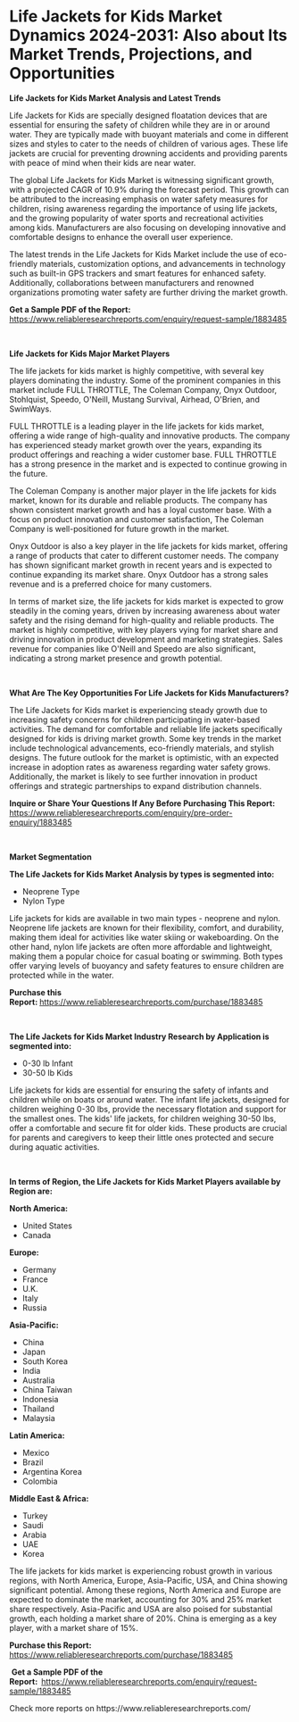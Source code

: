 <p><h1>Life Jackets for Kids Market Dynamics 2024-2031: Also about Its Market Trends, Projections, and Opportunities</h1></p><p><strong>Life Jackets for Kids Market Analysis and Latest Trends</strong></p>
<p><p>Life Jackets for Kids are specially designed floatation devices that are essential for ensuring the safety of children while they are in or around water. They are typically made with buoyant materials and come in different sizes and styles to cater to the needs of children of various ages. These life jackets are crucial for preventing drowning accidents and providing parents with peace of mind when their kids are near water.</p><p>The global Life Jackets for Kids Market is witnessing significant growth, with a projected CAGR of 10.9% during the forecast period. This growth can be attributed to the increasing emphasis on water safety measures for children, rising awareness regarding the importance of using life jackets, and the growing popularity of water sports and recreational activities among kids. Manufacturers are also focusing on developing innovative and comfortable designs to enhance the overall user experience.</p><p>The latest trends in the Life Jackets for Kids Market include the use of eco-friendly materials, customization options, and advancements in technology such as built-in GPS trackers and smart features for enhanced safety. Additionally, collaborations between manufacturers and renowned organizations promoting water safety are further driving the market growth.</p></p>
<p><strong>Get a Sample PDF of the Report:&nbsp;</strong> <a href="https://www.reliableresearchreports.com/enquiry/request-sample/1883485">https://www.reliableresearchreports.com/enquiry/request-sample/1883485</a></p>
<p>&nbsp;</p>
<p><strong>Life Jackets for Kids Major Market Players</strong></p>
<p><p>The life jackets for kids market is highly competitive, with several key players dominating the industry. Some of the prominent companies in this market include FULL THROTTLE, The Coleman Company, Onyx Outdoor, Stohlquist, Speedo, O'Neill, Mustang Survival, Airhead, O'Brien, and SwimWays.</p><p>FULL THROTTLE is a leading player in the life jackets for kids market, offering a wide range of high-quality and innovative products. The company has experienced steady market growth over the years, expanding its product offerings and reaching a wider customer base. FULL THROTTLE has a strong presence in the market and is expected to continue growing in the future.</p><p>The Coleman Company is another major player in the life jackets for kids market, known for its durable and reliable products. The company has shown consistent market growth and has a loyal customer base. With a focus on product innovation and customer satisfaction, The Coleman Company is well-positioned for future growth in the market.</p><p>Onyx Outdoor is also a key player in the life jackets for kids market, offering a range of products that cater to different customer needs. The company has shown significant market growth in recent years and is expected to continue expanding its market share. Onyx Outdoor has a strong sales revenue and is a preferred choice for many customers.</p><p>In terms of market size, the life jackets for kids market is expected to grow steadily in the coming years, driven by increasing awareness about water safety and the rising demand for high-quality and reliable products. The market is highly competitive, with key players vying for market share and driving innovation in product development and marketing strategies. Sales revenue for companies like O'Neill and Speedo are also significant, indicating a strong market presence and growth potential.</p></p>
<p>&nbsp;</p>
<p><strong>What Are The Key Opportunities For Life Jackets for Kids Manufacturers?</strong></p>
<p><p>The Life Jackets for Kids market is experiencing steady growth due to increasing safety concerns for children participating in water-based activities. The demand for comfortable and reliable life jackets specifically designed for kids is driving market growth. Some key trends in the market include technological advancements, eco-friendly materials, and stylish designs. The future outlook for the market is optimistic, with an expected increase in adoption rates as awareness regarding water safety grows. Additionally, the market is likely to see further innovation in product offerings and strategic partnerships to expand distribution channels.</p></p>
<p><strong>Inquire or Share Your Questions If Any Before Purchasing This Report:</strong> <a href="https://www.reliableresearchreports.com/enquiry/pre-order-enquiry/1883485">https://www.reliableresearchreports.com/enquiry/pre-order-enquiry/1883485</a></p>
<p>&nbsp;</p>
<p><strong>Market Segmentation</strong></p>
<p><strong>The Life Jackets for Kids Market Analysis by types is segmented into:</strong></p>
<p><ul><li>Neoprene Type</li><li>Nylon Type</li></ul></p>
<p><p>Life jackets for kids are available in two main types - neoprene and nylon. Neoprene life jackets are known for their flexibility, comfort, and durability, making them ideal for activities like water skiing or wakeboarding. On the other hand, nylon life jackets are often more affordable and lightweight, making them a popular choice for casual boating or swimming. Both types offer varying levels of buoyancy and safety features to ensure children are protected while in the water.</p></p>
<p><strong>Purchase this Report:&nbsp;</strong><a href="https://www.reliableresearchreports.com/purchase/1883485">https://www.reliableresearchreports.com/purchase/1883485</a></p>
<p>&nbsp;</p>
<p><strong>The Life Jackets for Kids Market Industry Research by Application is segmented into:</strong></p>
<p><ul><li>0-30 lb Infant</li><li>30-50 lb Kids</li></ul></p>
<p><p>Life jackets for kids are essential for ensuring the safety of infants and children while on boats or around water. The infant life jackets, designed for children weighing 0-30 lbs, provide the necessary flotation and support for the smallest ones. The kids' life jackets, for children weighing 30-50 lbs, offer a comfortable and secure fit for older kids. These products are crucial for parents and caregivers to keep their little ones protected and secure during aquatic activities.</p></p>
<p>&nbsp;</p>
<p><strong>In terms of Region, the Life Jackets for Kids Market Players available by Region are:</strong></p>
<p>
    <p> <strong> North America: </strong>
        <ul>
            <li>United States</li>
            <li>Canada</li>
        </ul>
        </p> 
    <p> <strong> Europe: </strong>
        <ul>
            <li>Germany</li>
            <li>France</li>
            <li>U.K.</li>
            <li>Italy</li>
            <li>Russia</li>
        </ul>
        </p> 
    <p> <strong> Asia-Pacific: </strong>
        <ul>
            <li>China</li>
            <li>Japan</li>
            <li>South Korea</li>
            <li>India</li>
            <li>Australia</li>
            <li>China Taiwan</li>
            <li>Indonesia</li>
            <li>Thailand</li>
            <li>Malaysia</li>
        </ul>
        </p> 
    <p> <strong> Latin America: </strong>
        <ul>
            <li>Mexico</li>
            <li>Brazil</li>
            <li>Argentina Korea</li>
            <li>Colombia</li>
        </ul>
        </p> 
    <p> <strong> Middle East & Africa: </strong>
        <ul>
            <li>Turkey</li>
            <li>Saudi</li>
            <li>Arabia</li>
            <li>UAE</li>
            <li>Korea</li>
        </ul>
    </p>
    </p>
<p><p>The life jackets for kids market is experiencing robust growth in various regions, with North America, Europe, Asia-Pacific, USA, and China showing significant potential. Among these regions, North America and Europe are expected to dominate the market, accounting for 30% and 25% market share respectively. Asia-Pacific and USA are also poised for substantial growth, each holding a market share of 20%. China is emerging as a key player, with a market share of 15%.</p></p>
<p><strong>Purchase this Report: </strong><a href="https://www.reliableresearchreports.com/purchase/1883485">https://www.reliableresearchreports.com/purchase/1883485</a></p>
<p>&nbsp;<strong>Get a Sample PDF of the Report:&nbsp;&nbsp;</strong><a href="https://www.reliableresearchreports.com/enquiry/request-sample/1883485">https://www.reliableresearchreports.com/enquiry/request-sample/1883485</a></p>
<p><strong></strong></p>
<p>Check more reports on https://www.reliableresearchreports.com/</p>